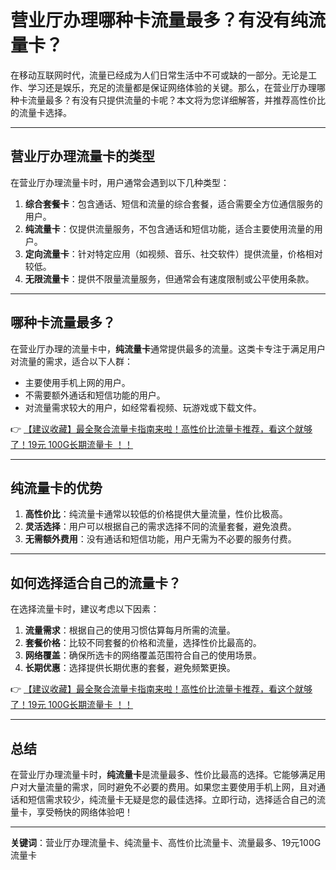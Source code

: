 # 营业厅办理哪种卡流量最多？有没有纯流量卡？

在移动互联网时代，流量已经成为人们日常生活中不可或缺的一部分。无论是工作、学习还是娱乐，充足的流量都是保证网络体验的关键。那么，在营业厅办理哪种卡流量最多？有没有只提供流量的卡呢？本文将为您详细解答，并推荐高性价比的流量卡选择。

---

## 营业厅办理流量卡的类型

在营业厅办理流量卡时，用户通常会遇到以下几种类型：

1. **综合套餐卡**：包含通话、短信和流量的综合套餐，适合需要全方位通信服务的用户。
2. **纯流量卡**：仅提供流量服务，不包含通话和短信功能，适合主要使用流量的用户。
3. **定向流量卡**：针对特定应用（如视频、音乐、社交软件）提供流量，价格相对较低。
4. **无限流量卡**：提供不限量流量服务，但通常会有速度限制或公平使用条款。

---

## 哪种卡流量最多？

在营业厅办理的流量卡中，**纯流量卡**通常提供最多的流量。这类卡专注于满足用户对流量的需求，适合以下人群：
- 主要使用手机上网的用户。
- 不需要额外通话和短信功能的用户。
- 对流量需求较大的用户，如经常看视频、玩游戏或下载文件。

👉 [【建议收藏】最全聚合流量卡指南来啦！高性价比流量卡推荐，看这个就够了！19元 100G长期流量卡 ！！](https://bit.ly/Liuliangka)

---

## 纯流量卡的优势

1. **高性价比**：纯流量卡通常以较低的价格提供大量流量，性价比极高。
2. **灵活选择**：用户可以根据自己的需求选择不同的流量套餐，避免浪费。
3. **无需额外费用**：没有通话和短信功能，用户无需为不必要的服务付费。

---

## 如何选择适合自己的流量卡？

在选择流量卡时，建议考虑以下因素：
1. **流量需求**：根据自己的使用习惯估算每月所需的流量。
2. **套餐价格**：比较不同套餐的价格和流量，选择性价比最高的。
3. **网络覆盖**：确保所选卡的网络覆盖范围符合自己的使用场景。
4. **长期优惠**：选择提供长期优惠的套餐，避免频繁更换。

👉 [【建议收藏】最全聚合流量卡指南来啦！高性价比流量卡推荐，看这个就够了！19元 100G长期流量卡 ！！](https://bit.ly/Liuliangka)

---

## 总结

在营业厅办理流量卡时，**纯流量卡**是流量最多、性价比最高的选择。它能够满足用户对大量流量的需求，同时避免不必要的费用。如果您主要使用手机上网，且对通话和短信需求较少，纯流量卡无疑是您的最佳选择。立即行动，选择适合自己的流量卡，享受畅快的网络体验吧！

---

**关键词**：营业厅办理流量卡、纯流量卡、高性价比流量卡、流量最多、19元100G流量卡